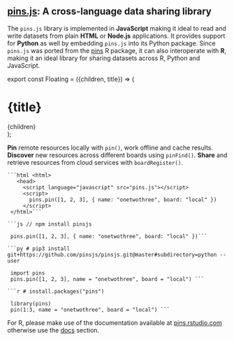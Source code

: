 
## [pins.js](/): A cross-language data sharing library

The `pins.js` library is implemented in <b>JavaScript</b> making it ideal to read and write datasets from plain <b>HTML</b> or <b>Node.js</b> applications. It provides support for <b>Python</b> as well by embedding `pins.js` into its Python package. Since `pins.js` was ported from the [pins](https://pins.rstudio.com) R package, it can also interoperate with <b>R</b>, making it an ideal library for sharing datasets across R, Python and JavaScript.

export const Floating = ({children, title}) => (
  <div
    style={{
      borderRadius: '2px',
      padding: '0.2rem',
      width: '25%',
      margin: '4%',
      minWidth: '200px',
      display: 'inline-block',
      verticalAlign: 'top'
    }}>
    <h1>{title}</h1>
    {children}
  </div>
);

<Floating title="Pin"><b>Pin</b> remote resources locally with <code>pin()</code>, work offline and cache results.</Floating>
<Floating title="Discover"><b>Discover</b> new resources across different boards using
    <code>pinFind()</code>.</Floating>
<Floating title="Share"><b>Share</b> and retrieve resources from cloud services with <code>boardRegister()</code>.</Floating>

````multilang
```html <html>
   <head>
     <script language="javascript" src="pins.js"></script>
     <script>
       pins.pin([1, 2, 3], { name: "onetwothree", board: "local" })
     </script>
 </html>```

```js // npm install pinsjs

 pins.pin([1, 2, 3], { name: "onetwothree", board: "local" })```

```py # pip3 install git+https://github.com/pinsjs/pinsjs.git@master#subdirectory=python --user

 import pins
 pins.pin([1, 2, 3], name = "onetwothree", board = "local") ```

```r # install.packages("pins")

 library(pins) 
 pin(1:3, name = "onetwothree", board = "local") ```
````

For R, please make use of the documentation available at [pins.rstudio.com](https://pins.rstudio.com) otherwise use the [docs](docs) section.


